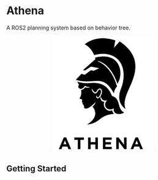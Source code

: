 # Athena
A ROS2 planning system based on behavior tree.
<p align="center">
  <img height="300" src="doc/logo.png" />
</p>

## Getting Started